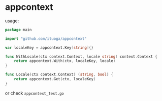 # appcontext

usage: 

```go
package main

import "github.com/ituoga/appcontext"

var localeKey = appcontext.Key[string]{}

func WithLocale(ctx context.Context, locale string) context.Context {
	return appcontext.With(ctx, localeKey, locale)
}

func Locale(ctx context.Context) (string, bool) {
	return appcontext.Get(ctx, localeKey)
}

```

or check `appcontext_test.go`